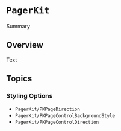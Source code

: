 # ``PagerKit``

<!--@START_MENU_TOKEN@-->Summary<!--@END_MENU_TOKEN@-->

## Overview

<!--@START_MENU_TOKEN@-->Text<!--@END_MENU_TOKEN@-->

## Topics

### Styling Options
- ``PagerKit/PKPageDirection``
- ``PagerKit/PKPageControlBackgroundStyle``
- ``PagerKit/PKPageControlDirection``

